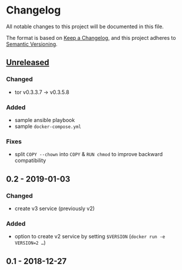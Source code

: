 # Changelog
All notable changes to this project will be documented in this file.

The format is based on [Keep a Changelog](https://keepachangelog.com/en/1.0.0/),
and this project adheres to [Semantic Versioning](https://semver.org/spec/v2.0.0.html).

## [Unreleased]
### Changed
- tor v0.3.3.7 -> v0.3.5.8

### Added
- sample ansible playbook
- sample `docker-compose.yml`

### Fixes
- split `COPY --chown` into `COPY` & `RUN chmod`
  to improve backward compatibility

## 0.2 - 2019-01-03
### Changed
- create v3 service (previously v2)

### Added
- option to create v2 service by setting `$VERSION`
  (`docker run -e VERSION=2 …`)

## 0.1 - 2018-12-27

[Unreleased]: https://github.com/fphammerle/docker-onion-service/compare/0.2-tor0.3.3.7-amd64...HEAD
